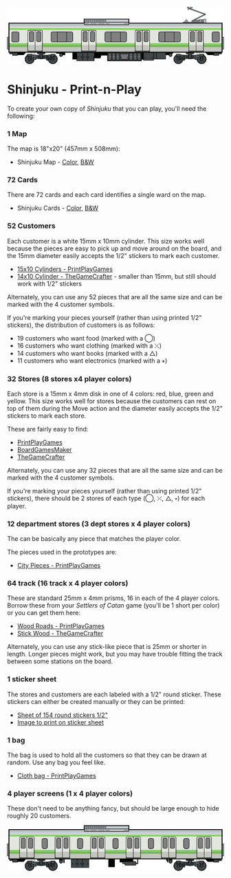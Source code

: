 ![Train Car](../images/train-car.png)

# Shinjuku - Print-n-Play

To create your own copy of _Shinjuku_ that you can play, you'll need the following:

### 1 Map

The map is 18"x20" (457mm x 508mm):

* Shinjuku Map - [Color](tokyo-map-color.jpg), [B&W](tokyo-map-bw.jpg)

### 72 Cards

There are 72 cards and each card identifies a single ward on the map.

* Shinjuku Cards - [Color](pnp-cards-color.pdf), [B&W](pnp-cards-bw.pdf)

### 52 Customers

Each customer is a white 15mm x 10mm cylinder. This size works well because the pieces are easy to pick up and move around on the board, and the 15mm diameter easily accepts the 1/2" stickers to mark each customer.

* [15x10 Cylinders - PrintPlayGames](https://www.printplaygames.com/product/15mm-x-10mm-cylinders/)
* [14x10 Cylinder - TheGameCrafter](https://www.thegamecrafter.com/parts/disc-14mm-x-10mm-white) - smaller than 15mm, but still should work with 1/2" stickers

Alternately, you can use any 52 pieces that are all the same size and can be marked with the 4 customer symbols.

If you're marking your pieces yourself (rather than using printed 1/2" stickers), the distribution of customers is as follows:

* 19 customers who want food (marked with a ◯)
* 16 customers who want clothing (marked with a ⤫)
* 14 customers who want books (marked with a △)
* 11 customers who want electronics (marked with a ⭒)

### 32 Stores (8 stores x4 player colors)

Each store is a 15mm x 4mm disk in one of 4 colors: red, blue, green and yellow. This size works well for stores because the customers can rest on top of them during the Move action and the diameter easily accepts the 1/2" stickers to mark each store.

These are fairly easy to find:

* [PrintPlayGames](https://www.printplaygames.com/product/15mm-wood-discs/)
* [BoardGamesMaker](https://www.boardgamesmaker.com/print/fi-8817.html)
* [TheGameCrafter](https://www.thegamecrafter.com/parts/disc-15mm-x-4mm-red)

Alternately, you can use any 32 pieces that are all the same size and can be marked with the 4 customer symbols.

If you're marking your pieces yourself (rather than using printed 1/2" stickers), there should be 2 stores of each type (◯, ⤫, △, ⭒) for each player.

### 12 department stores (3 dept stores x 4 player colors)

The can be basically any piece that matches the player color.

The pieces used in the prototypes are:

* [City Pieces - PrintPlayGames](https://www.printplaygames.com/product/city-pieces/)

### 64 track (16 track x 4 player colors)

These are standard 25mm x 4mm prisms, 16 in each of the 4 player colors. Borrow these from your _Settlers of Catan_ game (you'll be 1 short per color) or you can get them here:

* [Wood Roads - PrintPlayGames](https://www.printplaygames.com/product/25mm-x-5mm-x-5mm-wood-roads/)
* [Stick Wood - TheGameCrafter](https://www.thegamecrafter.com/parts/stick-wood-black)

Alternately, you can use any stick-like piece that is 25mm or shorter in length. Longer pieces might work, but you may have trouble fitting the track between some stations on the board.

### 1 sticker sheet

The stores and customers are each labeled with a 1/2" round sticker. These stickers can either be created manually or they can be printed:

* [Sheet of 154 round stickers 1/2"](https://www.avery.com/templates/presta-94503)
* [Image to print on sticker sheet](../stickers/stickers.png)

### 1 bag

The bag is used to hold all the customers so that they can be drawn at random. Use any bag you feel like.

* [Cloth bag - PrintPlayGames](https://www.printplaygames.com/product/cloth-bag/)

### 4 player screens (1 x 4 player colors)

These don't need to be anything fancy, but should be large enough to hide roughly 20 customers.

![Train Car](../images/train-car-6.png)
